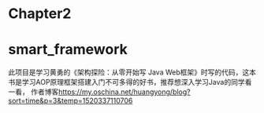 # Chapter2
# smart_framework
此项目是学习黄勇的《架构探险：从零开始写 Java Web框架》时写的代码，这本书是学习AOP原理框架搭建入门不可多得的好书，推荐想深入学习Java的同学看一看，
作者博客<a href='https://my.oschina.net/huangyong/blog?sort=time&p=3&temp=1520337110706'>https://my.oschina.net/huangyong/blog?sort=time&p=3&temp=1520337110706</a>
